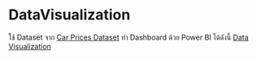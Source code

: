 # DataVisualization 
ใช้ Dataset จาก [Car Prices Dataset](https://www.kaggle.com/sidharth178/car-prices-dataset) 
ทำ Dashboard ด้วย Power BI ได้ดังนี้
 [Data Visualization](./term%20assignment/final/DataVisualization.md) 
